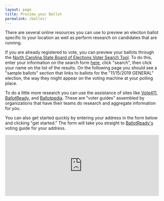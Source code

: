 ```yaml
---
layout: page
title: Preview your Ballot
permalink: /ballot/
---
```


There are several online resources you can use to preview an election ballot specific to your location as well as perform research on candidates that are running.

If you are already registered to vote, you can preview your ballots through the [North Carolina State Board of Elections Voter Search Tool](https://vt.ncsbe.gov/RegLkup/). To do this, enter your information on the search form [here](https://vt.ncsbe.gov/RegLkup/), click "search", then click your name on the list of the results. On the following page you should see a "sample ballots" section that links to ballots for the "11/15/2019 GENERAL" election, the way they might appear on the voting machine at your polling place.

To do a little more research you can use the assistance of sites like [Vote411](https://www.vote411.org/), [BallotReady](https://www.ballotready.com/), and [Ballotpedia](https://ballotpedia.org/Main_Page). These are "voter guides" assembled by organizations that have their teams do research and aggregate information for you. 

You can also get started quickly by entering your address in the form below and clicking "get started." The form will take you straight to [BallotReady's](https://www.ballotready.com/) voting guide for your address.

<iframe style="background-color: transparent; border: none; overflow: hidden;" scrolling="no" src="https://www2.ballotready.org/widget/address_search" width="100%" height="200"><p>iframe not supported.</p></iframe>